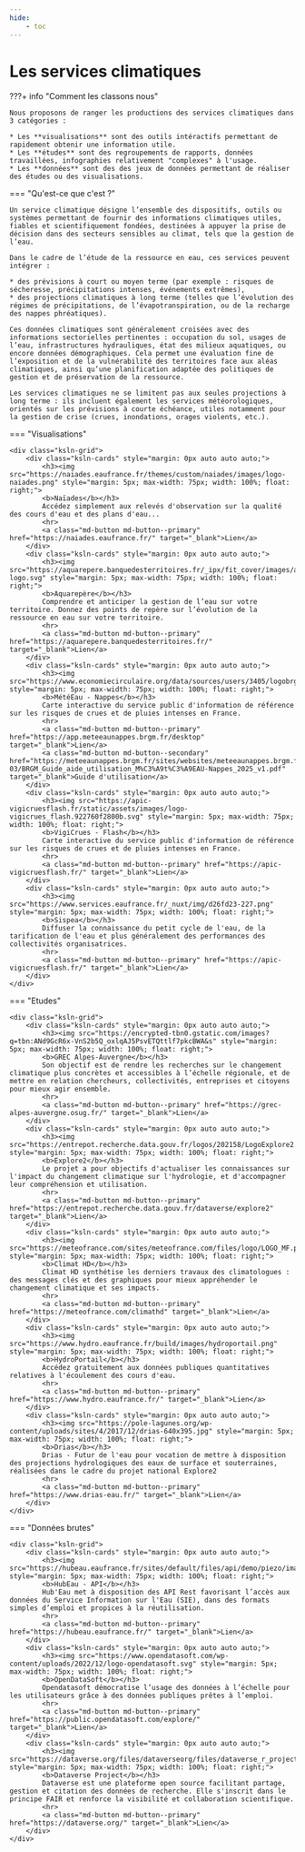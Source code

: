```yaml
---
hide:
    - toc
---
```


# Les services climatiques

???+ info "Comment les classons nous"

    Nous proposons de ranger les productions des services climatiques dans 3 catégories : 

    * Les **visualisations** sont des outils intéractifs permettant de rapidement obtenir une information utile.
    * Les **études** sont des regroupements de rapports, données travaillées, infographies relativement "complexes" à l'usage.
    * Les **données** sont des des jeux de données permettant de réaliser des études ou des visualisations.

=== "Qu'est-ce que c'est ?"

    Un service climatique désigne l’ensemble des dispositifs, outils ou systèmes permettant de fournir des informations climatiques utiles, fiables et scientifiquement fondées, destinées à appuyer la prise de décision dans des secteurs sensibles au climat, tels que la gestion de l’eau.
    
    Dans le cadre de l’étude de la ressource en eau, ces services peuvent intégrer :
    
    * des prévisions à court ou moyen terme (par exemple : risques de sécheresse, précipitations intenses, événements extrêmes),
    * des projections climatiques à long terme (telles que l’évolution des régimes de précipitations, de l’évapotranspiration, ou de la recharge des nappes phréatiques).
    
    Ces données climatiques sont généralement croisées avec des informations sectorielles pertinentes : occupation du sol, usages de l’eau, infrastructures hydrauliques, état des milieux aquatiques, ou encore données démographiques. Cela permet une évaluation fine de l’exposition et de la vulnérabilité des territoires face aux aléas climatiques, ainsi qu’une planification adaptée des politiques de gestion et de préservation de la ressource.
    
    Les services climatiques ne se limitent pas aux seules projections à long terme : ils incluent également les services météorologiques, orientés sur les prévisions à courte échéance, utiles notamment pour la gestion de crise (crues, inondations, orages violents, etc.).

=== "Visualisations"

    <div class="ksln-grid">
        <div class="ksln-cards" style="margin: 0px auto auto auto;">
            <h3><img src="https://naiades.eaufrance.fr/themes/custom/naiades/images/logo-naiades.png" style="margin: 5px; max-width: 75px; width: 100%; float: right;">
            <b>Naïades</b></h3>
            Accédez simplement aux relevés d'observation sur la qualité des cours d'eau et des plans d'eau...
            <hr>
            <a class="md-button md-button--primary" href="https://naiades.eaufrance.fr/" target="_blank">Lien</a>
        </div>
        <div class="ksln-cards" style="margin: 0px auto auto auto;">
            <h3><img src="https://aquarepere.banquedesterritoires.fr/_ipx/fit_cover/images/aquarepere-logo.svg" style="margin: 5px; max-width: 75px; width: 100%; float: right;">
            <b>Aquarepère</b></h3>
            Comprendre et anticiper la gestion de l’eau sur votre territoire. Donnez des points de repère sur l’évolution de la ressource en eau sur votre territoire.
            <hr>
            <a class="md-button md-button--primary" href="https://aquarepere.banquedesterritoires.fr/" target="_blank">Lien</a>
        </div>
        <div class="ksln-cards" style="margin: 0px auto auto auto;">
            <h3><img src="https://www.economiecirculaire.org/data/sources/users/3405/logobrgmwebfrcouleur.jpg" style="margin: 5px; max-width: 75px; width: 100%; float: right;">
            <b>MétéEau - Nappes</b></h3>
            Carte interactive du service public d'information de référence sur les risques de crues et de pluies intenses en France.
            <hr>
            <a class="md-button md-button--primary" href="https://app.meteeaunappes.brgm.fr/desktop" target="_blank">Lien</a>
            <a class="md-button md-button--secondary" href="https://meteeaunappes.brgm.fr/sites/websites/meteeaunappes.brgm.fr/files/documents/2025-03/BRGM_Guide_aide_utilisation_M%C3%A9t%C3%A9EAU-Nappes_2025_v1.pdf" target="_blank">Guide d'utilisation</a>
        </div>
        <div class="ksln-cards" style="margin: 0px auto auto auto;">
            <h3><img src="https://apic-vigicruesflash.fr/static/assets/images/logo-vigicrues_flash.922760f2800b.svg" style="margin: 5px; max-width: 75px; width: 100%; float: right;">
            <b>VigiCrues - Flash</b></h3>
            Carte interactive du service public d'information de référence sur les risques de crues et de pluies intenses en France.
            <hr>
            <a class="md-button md-button--primary" href="https://apic-vigicruesflash.fr/" target="_blank">Lien</a>
        </div>
        <div class="ksln-cards" style="margin: 0px auto auto auto;">
            <h3><img src="https://www.services.eaufrance.fr/_nuxt/img/d26fd23-227.png" style="margin: 5px; max-width: 75px; width: 100%; float: right;">
            <b>Sispea</b></h3>
            Diffuser la connaissance du petit cycle de l'eau, de la tarification de l'eau et plus généralement des performances des collectivités organisatrices.
            <hr>
            <a class="md-button md-button--primary" href="https://apic-vigicruesflash.fr/" target="_blank">Lien</a>
        </div>
    </div>

=== "Etudes"

    <div class="ksln-grid">
        <div class="ksln-cards" style="margin: 0px auto auto auto;">
            <h3><img src="https://encrypted-tbn0.gstatic.com/images?q=tbn:ANd9GcR6x-VnS2b5Q_oxlqAJ5PsvETQttlf7pkcBWA&s" style="margin: 5px; max-width: 75px; width: 100%; float: right;">
            <b>GREC Alpes-Auvergne</b></h3>
            Son objectif est de rendre les recherches sur le changement climatique plus concrètes et accessibles à l’échelle régionale, et de mettre en relation chercheurs, collectivités, entreprises et citoyens pour mieux agir ensemble.
            <hr>
            <a class="md-button md-button--primary" href="https://grec-alpes-auvergne.osug.fr/" target="_blank">Lien</a>
        </div>
        <div class="ksln-cards" style="margin: 0px auto auto auto;">
            <h3><img src="https://entrepot.recherche.data.gouv.fr/logos/202158/LogoExplore2.png" style="margin: 5px; max-width: 75px; width: 100%; float: right;">
            <b>Explore2</b></h3>
            Le projet a pour objectifs d'actualiser les connaissances sur l'impact du changement climatique sur l'hydrologie, et d'accompagner leur compréhension et utilisation.
            <hr>
            <a class="md-button md-button--primary" href="https://entrepot.recherche.data.gouv.fr/dataverse/explore2" target="_blank">Lien</a>
        </div>
        <div class="ksln-cards" style="margin: 0px auto auto auto;">
            <h3><img src="https://meteofrance.com/sites/meteofrance.com/files/logo/LOGO_MF.png" style="margin: 5px; max-width: 75px; width: 100%; float: right;">
            <b>Climat HD</b></h3>
            Climat HD synthétise les derniers travaux des climatologues : des messages clés et des graphiques pour mieux appréhender le changement climatique et ses impacts.
            <hr>
            <a class="md-button md-button--primary" href="https://meteofrance.com/climathd" target="_blank">Lien</a>
        </div>
        <div class="ksln-cards" style="margin: 0px auto auto auto;">
            <h3><img src="https://www.hydro.eaufrance.fr/build/images/hydroportail.png" style="margin: 5px; max-width: 75px; width: 100%; float: right;">
            <b>HydroPortail</b></h3>
            Accédez gratuitement aux données publiques quantitatives relatives à l'écoulement des cours d'eau.
            <hr>
            <a class="md-button md-button--primary" href="https://www.hydro.eaufrance.fr/" target="_blank">Lien</a>
        </div>
        <div class="ksln-cards" style="margin: 0px auto auto auto;">
            <h3><img src="https://pole-lagunes.org/wp-content/uploads/sites/4/2017/12/drias-640x395.jpg" style="margin: 5px; max-width: 75px; width: 100%; float: right;">
            <b>Drias</b></h3>
            Drias - Futur de l'eau pour vocation de mettre à disposition des projections hydrologiques des eaux de surface et souterraines, réalisées dans le cadre du projet national Explore2
            <hr>
            <a class="md-button md-button--primary" href="https://www.drias-eau.fr/" target="_blank">Lien</a>
        </div>
    </div>

=== "Données brutes"

    <div class="ksln-grid">
        <div class="ksln-cards" style="margin: 0px auto auto auto;">
            <h3><img src="https://hubeau.eaufrance.fr/sites/default/files/api/demo/piezo/images/logohubeau.svg" style="margin: 5px; max-width: 75px; width: 100%; float: right;">
            <b>HubEau - API</b></h3>
            Hub'Eau met à disposition des API Rest favorisant l’accès aux données du Service Information sur l'Eau (SIE), dans des formats simples d’emploi et propices à la réutilisation.
            <hr>
            <a class="md-button md-button--primary" href="https://hubeau.eaufrance.fr/" target="_blank">Lien</a>
        </div>
        <div class="ksln-cards" style="margin: 0px auto auto auto;">
            <h3><img src="https://www.opendatasoft.com/wp-content/uploads/2022/12/logo-opendatasoft.svg" style="margin: 5px; max-width: 75px; width: 100%; float: right;">
            <b>OpenDataSoft</b></h3>
            Opendatasoft démocratise l’usage des données à l’échelle pour les utilisateurs grâce à des données publiques prêtes à l’emploi.
            <hr>
            <a class="md-button md-button--primary" href="https://public.opendatasoft.com/explore/" target="_blank">Lien</a>
        </div>
        <div class="ksln-cards" style="margin: 0px auto auto auto;">
            <h3><img src="https://dataverse.org/files/dataverseorg/files/dataverse_r_project.png" style="margin: 5px; max-width: 75px; width: 100%; float: right;">
            <b>Dataverse Project</b></h3>
            Dataverse est une plateforme open source facilitant partage, gestion et citation des données de recherche. Elle s'inscrit dans le principe FAIR et renforce la visibilité et collaboration scientifique.
            <hr>
            <a class="md-button md-button--primary" href="https://dataverse.org/" target="_blank">Lien</a>
        </div>
    </div>
